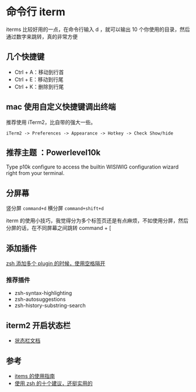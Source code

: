 # 命令行 iterm

iterms 比较好用的一点，在命令行输入 d ，就可以输出 10 个你使用的目录，然后通过数字来跳转，真的非常方便

## 几个快捷键

- Ctrl + A：移动到行首
- Ctrl + E：移动到行尾
- Ctrl + K：删除到行尾

## mac 使用自定义快捷键调出终端

推荐使用 iTerm2，比自带的强大一些。

`iTerm2 -> Preferences -> Appearance -> Hotkey -> Check Show/hide`

## 推荐主题 ：Powerlevel10k

Type p10k configure to access the builtin WISIWIG configuration wizard right from your terminal.

## 分屏幕

竖分屏 `command+d` 横分屏 `command+shift+d`

iterm 的使用小技巧，我觉得分为多个标签页还是有点麻烦，不如使用分屏，然后分屏的话，在不同屏幕之间跳转 command + [

## 添加插件

[zsh 添加多个 plugin 的时候，使用空格隔开](https://opensource.com/article/19/9/adding-plugins-zsh)

### 推荐插件

- zsh-syntax-highlighting
- zsh-autosuggestions
- zsh-history-substring-search

## iterm2 开启状态栏

- [状态栏文档](https://www.iterm2.com/documentation-status-bar.html)

## 参考

- [items 的使用指南](https://xiaozhou.net/learn-the-command-line-iterm-and-zsh-2017-06-23.html)
- [使用 zsh 的十个建议，还挺实用的](https://www.sitepoint.com/zsh-tips-tricks/)
